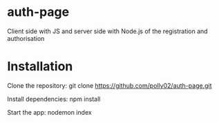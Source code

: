 # auth-page
Client side with JS and server side with Node.js of the registration and authorisation
# Installation
Clone the repository: git clone https://github.com/polly02/auth-page.git

Install dependencies: npm install

Start the app: nodemon index
